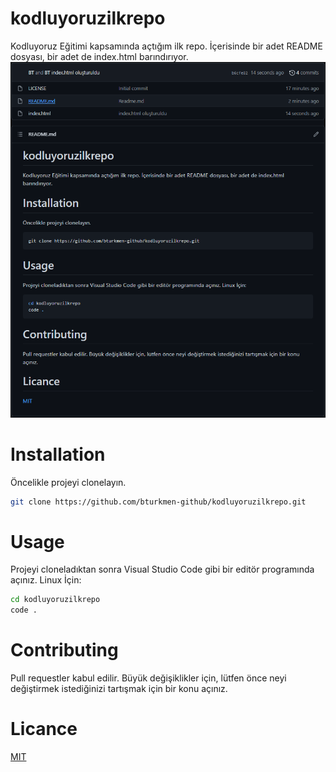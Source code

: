 # kodluyoruzilkrepo
Kodluyoruz Eğitimi kapsamında açtığım ilk repo.  İçerisinde bir adet README dosyası, bir adet de index.html barındırıyor.
![profect](images/project.png)
# Installation
Öncelikle projeyi clonelayın.
```bash 
git clone https://github.com/bturkmen-github/kodluyoruzilkrepo.git 
```

# Usage
Projeyi cloneladıktan sonra Visual Studio Code gibi bir editör programında açınız.
Linux İçin:
```bash
cd kodluyoruzilkrepo
code .
```
# Contributing
Pull requestler kabul edilir. Büyük değişiklikler için, lütfen önce neyi değiştirmek istediğinizi tartışmak için bir konu açınız.

# Licance
[MIT](https://choosealicense.com/licenses/mit/)
